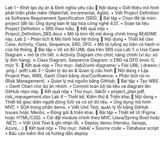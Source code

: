 Lab 1 – Khởi tạo dự án & Định nghĩa yêu cầu
🔹 Nội dung
•	Giới thiệu mô hình phát triển phần mềm (Waterfall, Incremental, Agile).
•	Viết Project Definition và Software Requirement Specification (SRS).
🧩 Bài tập
•	Chọn đề tài mini-project (đề tài: Ứng dụng bán lẻ tạp hóa công nghệ 4.0).
•	Soạn tài liệu Project Definition + SRS theo mẫu.
📂 Kết quả nộp
•	Project_Definition_SRS.docx
•	Mô tả tóm tắt nội dung chính trong README này.
Lab 2 – Phân tích & Mô hình hóa hệ thống
🔹 Nội dung
•	Thiết kế Use Case, Activity, Class, Sequence, ERD, DFD.
•	Mô tả luồng sự kiện và hành vi của hệ thống.
🧩 Bài tập
•	Vẽ sơ đồ UML dựa trên SRS của Lab 1:
o	Use Case Diagram + mô tả chi tiết.
o	Activity Diagram cho chức năng chính (ví dụ: xử lý đơn hàng).
o	Class Diagram, Sequence Diagram.
o	ERD và DFD (mức 0, mức 1).
📂 Kết quả nộp
•	Thư mục: /lab2/uml-diagrams/
•	File UML (.drawio / .png / .pdf)
Lab 3 – Quản lý dự án & Quản lý cấu hình
🔹 Nội dung
•	Lập Project Plan, WBS, Gantt Chart bằng Jira/Confluence.
•	Phân tích rủi ro (Risk Management).
•	Quản lý mã nguồn bằng GitHub.
🧩 Bài tập
•	Tạo WBS + Gantt Chart cho dự án nhóm.
•	Commit toàn bộ tài liệu và diagram lên GitHub repo này.
📂 Kết quả nộp
•	Thư mục: /lab3/
•	project_plan.pdf, risk_management.xlsx
Lab 4 – Thiết kế, Kiểm thử & Triển khai
🔹 Nội dung
•	Thiết kế giao diện người dùng (UI) và cơ sở dữ liệu.
•	Ứng dụng mô hình MVC + SOA trong phần demo.
•	Viết Unit Test, quản lý lỗi bằng GitHub Issues hoặc Mentis.
•	Đóng gói & triển khai.
🧩 Bài tập
•	Thiết kế UI (Figma hoặc HTML/CSS).
•	Cài đặt module chính theo MVC (Java/Spring Boot hoặc .NET).
•	Viết Unit Test & ghi nhận lỗi.
•	Deploy demo (Heroku, Xampp, Azure,...)
📂 Kết quả nộp
•	Thư mục: /lab4/
•	Source code + Database script
•	Báo cáo kiểm thử và hướng dẫn deploy
